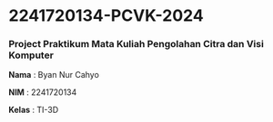 # 2241720134-PCVK-2024
### Project Praktikum Mata Kuliah Pengolahan Citra dan Visi Komputer

**Nama** : Byan Nur Cahyo

**NIM** : 2241720134

**Kelas** : TI-3D

